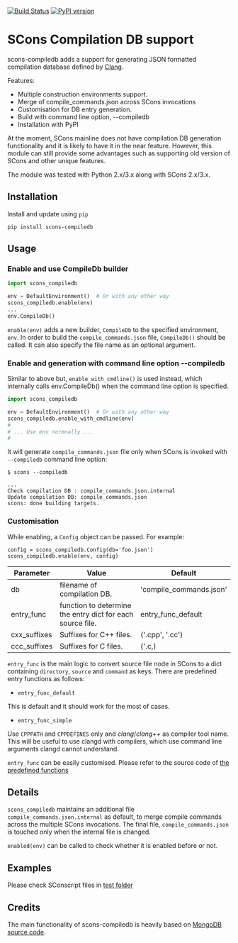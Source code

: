 [![Build Status](https://travis-ci.org/pinetr2e/scons-compiledb.svg?branch=master)](https://travis-ci.org/pinetr2e/scons-compiledb)
[![PyPI version](https://badge.fury.io/py/scons-compiledb.svg)](https://badge.fury.io/py/scons-compiledb)
# SCons Compilation DB support

scons-compiledb adds a support for generating JSON formatted compilation
database defined by
[Clang](https://clang.llvm.org/docs/JSONCompilationDatabase.html).

Features:

- Multiple construction environments support.
- Merge of compile_commands.json across SCons invocations
- Customisation for DB entry generation.
- Build with command line option, --compiledb
- Installation with PyPI


At the moment, SCons mainline does not have compilation DB generation
functionality and it is likely to have it in the near feature. However, this
module can still provide some advantages such as supporting old version of SCons
and other unique features.

The module was tested with Python 2.x/3.x along with SCons 2.x/3.x.


## Installation

Install and update using `pip`
```
pip install scons-compiledb
```

## Usage

### Enable and use CompileDb builder

```python
import scons_compiledb

env = DefaultEnvironment()  # Or with any other way
scons_compiledb.enable(env)
...
env.CompileDb()
```

`enable(env)` adds a new builder, `CompileDb` to the specified environment,
`env`. In order to build the `compile_commands.json` file, `CompileDb()` should
be called. It can also specify the file name as an optional argument.


### Enable and generation with command line option --compiledb

Similar to above but, `enable_with_cmdline()` is used instead, which internally
calls env.CompileDb() when the command line option is specified.

```python
import scons_compiledb

env = DefaultEnvironment()  # Or with any other way
scons_compiledb.enable_with_cmdline(env)
#
# ... Use env normnally ...
#
```

It will generate `compile_commands.json` file only when SCons is invoked with
`--compiledb` command line option:

```
$ scons --compiledb

...
Check compilation DB : compile_commands.json.internal
Update compilation DB: compile_commands.json
scons: done building targets.
```

### Customisation
While enabling, a `Config` object can be passed. For example:
```
config = scons_compiledb.Config(db='foo.json')
scons_compiledb.enable(env, config)

```

| Parameter | Value | Default |
|--------------|------------------------------------------------------------|-------------------------|
| db           | filename of compilation DB.                                | 'compile_commands.json' |
| entry_func   | function to determine the entry dict for each source file. | entry_func_default      |
| cxx_suffixes | Suffixes for C++ files.                                    | ('.cpp', '.cc')         |
| ccc_suffixes | Suffixes for C files.                                      | ('.c,)                  |

 `entry_func` is the main logic to convert source file node in SCons to a dict
 containing `directory`, `source` and `command` as keys. There are predefined
 entry functions as follows:

- `entry_func_default`

This is default and it should work for the most of cases.

- `entry_func_simple`

Use `CPPPATH` and `CPPDEFINES` only and *clang*/*clang++* as compiler tool name.
This will be useful to use clangd with compilers, which use command line
arguments clangd cannot understand.

`entry_func` can be easily customised. Please refer to the source code of [the
predefined functions](./scons_compiledb/entry_func.py)

## Details

`scons_compiledb` maintains an additional file `compile_commands.json.internal`
as default, to merge compile commands across the multiple SCons invocations. The
final file, `compile_commands.json` is touched only when the internal file is
changed.

`enabled(env)` can be called to check whether it is enabled before or not.


## Examples

Please check SConscript files in [test folder](./tests)


## Credits

The main functionality of scons-compiledb is heavily based on [MongoDB source
code](https://github.com/mongodb/mongo/blob/master/site_scons/site_tools/compilation_db.py).
